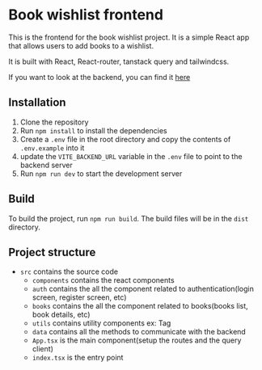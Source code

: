 # Book wishlist frontend
This is the frontend for the book wishlist project. It is a simple React app that allows users to add books to a wishlist.

It is built with React, React-router, tanstack query and tailwindcss.

If you want to look at the backend, you can find it [here](https://github.com/izzeddin62/book-wishlist-backend)

## Installation
1. Clone the repository
2. Run `npm install` to install the dependencies
3. Create a `.env` file in the root directory and copy the contents of `.env.example` into it
4. update the `VITE_BACKEND_URL` variable in the `.env` file to point to the backend server
5. Run `npm run dev` to start the development server

## Build
To build the project, run `npm run build`. The build files will be in the `dist` directory.

## Project structure
- `src` contains the source code
  - `components` contains the react components
  - `auth` contains the all the component related to authentication(login screen, register screen, etc)
  - `books` contains the all the component related to books(books list, book details, etc)
  - `utils` contains utility components ex: Tag
  - `data` contains all the methods to communicate with the backend
  - `App.tsx` is the main component(setup the routes and the query client)
  - `index.tsx` is the entry point
```
